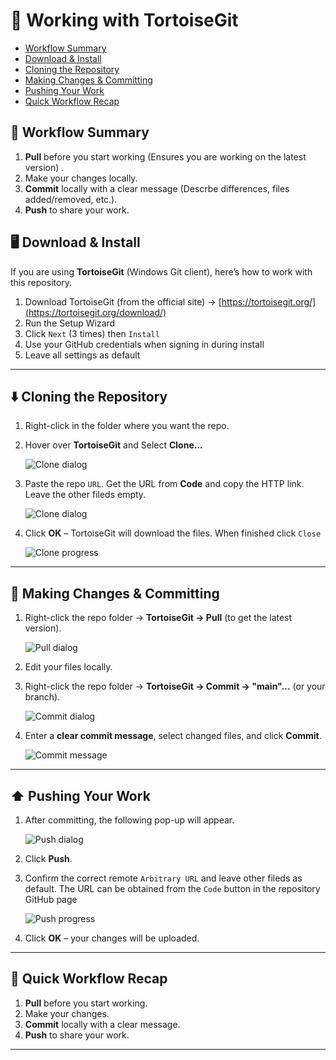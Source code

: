 # 🐢 Working with TortoiseGit

- [Workflow Summary](#workflow-summary)
- [Download & Install](#download--install)
- [Cloning the Repository](#cloning-the-repository)
- [Making Changes & Committing](#making-changes--committing)
- [Pushing Your Work](#pushing-your-work)
- [Quick Workflow Recap](#-quick-workflow-recap)
  
## 📖 Workflow Summary
1. **Pull** before you start working (Ensures you are working on the latest version) .
2. Make your changes locally.  
3. **Commit** locally with a clear message (Descrbe differences, files added/removed, etc.).  
4. **Push** to share your work.

## 🖥️ Download & Install
If you are using **TortoiseGit** (Windows Git client), here’s how to work with this repository.
1. Download TortoiseGit (from the official site) -> [https://tortoisegit.org/](https://tortoisegit.org/download/)
2. Run the Setup Wizard
3. Click `Next` (3 times) then `Install`
4. Use your GitHub credentials when signing in during install
5. Leave all settings as default

---

## ⬇️ Cloning the Repository
1. Right-click in the folder where you want the repo.  

2. Hover over **TortoiseGit** and Select **Clone...**
    
   ![Clone dialog](./images/clone.png)

3. Paste the repo `URL`. Get the URL from **Code** and copy the HTTP link.
   Leave the other fileds empty.
    
   ![Clone dialog](./images/clone-repo.png)
   
4. Click **OK** – TortoiseGit will download the files.
   When finished click `Close`
    
   ![Clone progress](./images/clone-progress.png)

---

## 💾 Making Changes & Committing
1. Right-click the repo folder → **TortoiseGit → Pull** (to get the latest version).
    
   ![Pull dialog](./images/pull.png)

2. Edit your files locally.  

3. Right-click the repo folder → **TortoiseGit → Commit -> "main"...** (or your branch).
    
   ![Commit dialog](./images/commit.png)

4. Enter a **clear commit message**, select changed files, and click **Commit**.
    
   ![Commit message](./images/message.png)

---

## ⬆️ Pushing Your Work
1. After committing, the following pop-up will appear.
    
   ![Push dialog](./images/push.png)
   
2. Click **Push**.
   
3. Confirm the correct remote `Arbitrary URL` and leave other fileds as default.
   The URL can be obtained from the `Code` button in the repository GitHub page
    
   ![Push progress](./images/push-progress.png)
    
5. Click **OK** – your changes will be uploaded.
   
---

## 🔁 Quick Workflow Recap
1. **Pull** before you start working.  
2. Make your changes.  
3. **Commit** locally with a clear message.  
4. **Push** to share your work.

---
